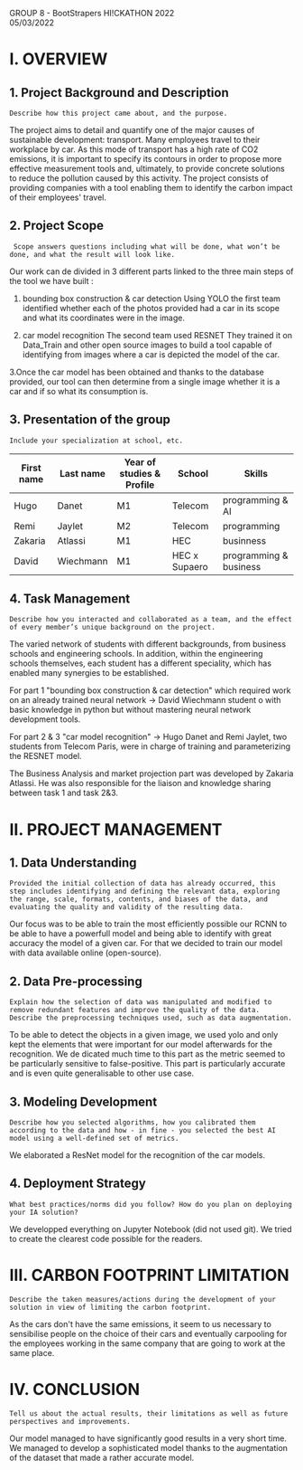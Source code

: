 GROUP 8 - BootStrapers
HI!CKATHON 2022  
05/03/2022  

# I.	OVERVIEW

## 1.	Project Background and Description
 	Describe how this project came about, and the purpose.
    
The project aims to detail and quantify one of the major causes of sustainable development: transport. Many employees travel to their workplace by car. As this mode of transport has a high rate of CO2 emissions, it is important to specify its contours in order to propose more effective measurement tools and, ultimately, to provide concrete solutions to reduce the pollution caused by this activity. The project consists of providing companies with a tool enabling them to identify the carbon impact of their employees' travel. 


## 2.	Project Scope
 	 Scope answers questions including what will be done, what won’t be done, and what the result will look like.

Our work can de divided in 3 different parts linked to the three main steps of the tool we have built :

1. bounding box construction & car detection
Using YOLO  the first team identified whether each of the photos provided had a car in its scope and what its coordinates were in the image.

2. car model recognition
The second team used RESNET They trained it on Data_Train and other open source images to build a tool capable of identifying from images where a car is depicted the model of the car.

3.Once the car model has been obtained and thanks to the database provided, our tool can then determine from a single image whether it is a car and if so what its consumption is.



## 3.	Presentation of the group
 	Include your specialization at school, etc.

| First name | Last name | Year of studies & Profile | School        | Skills                 |
| ---------- | --------- | ------------------------- | ------        | ------                 |
| Hugo       | Danet     | M1                        | Telecom       | programming & AI       |
| Remi       | Jaylet    | M2                        | Telecom       | programming            |
| Zakaria    | Atlassi   | M1                        | HEC           | businness              |
| David      | Wiechmann | M1                        | HEC x Supaero | programming & business |


## 4.	Task Management
 	Describe how you interacted and collaborated as a team, and the effect of every member’s unique background on the project.
    
The varied network of students with different backgrounds, from business schools and engineering schools. In addition, within the engineering schools themselves, each student has a different speciality, which has enabled many synergies to be established.

For part 1 "bounding box construction & car detection" which required work on an already trained neural network -> David Wiechmann student o with basic knowledge in python but without mastering neural network development tools.

For part 2 & 3 "car model recognition" -> Hugo Danet and Remi Jaylet, two students from Telecom Paris, were in charge of training and parameterizing the RESNET model.

The Business Analysis and market projection part was developed by Zakaria Atlassi. He was also responsible for the liaison and knowledge sharing between task 1 and task 2&3.



# II.	PROJECT MANAGEMENT

## 1.	Data Understanding
 	Provided the initial collection of data has already occurred, this step includes identifying and defining the relevant data, exploring the range, scale, formats, contents, and biases of the data, and evaluating the quality and validity of the resulting data.
    
Our focus was to be able to train the most efficiently possible our RCNN to be able to have a powerfull model and being able to identify with great accuracy the model of a given car. For that we decided to train our model with data available online (open-source).

## 2.	Data Pre-processing
 	Explain how the selection of data was manipulated and modified to remove redundant features and improve the quality of the data. Describe the preprocessing techniques used, such as data augmentation.
    
To be able to detect the objects in a given image, we used yolo and only kept the elements that were important for our model afterwards for the recognition. We de dicated much time to this part as the metric seemed to be particularly sensitive to false-positive. This part is particularly accurate and is even quite generalisable to other use case. 

## 3.	Modeling Development
 	Describe how you selected algorithms, how you calibrated them according to the data and how - in fine - you selected the best AI model using a well-defined set of metrics.
    
We elaborated a ResNet model for the recognition of the car models. 

## 4.	 Deployment Strategy
 	What best practices/norms did you follow? How do you plan on deploying your IA solution?
    
We developped everything on Jupyter Notebook (did not used git). 
We tried to create the clearest code possible for the readers.

# III.	CARBON FOOTPRINT LIMITATION
 	Describe the taken measures/actions during the development of your solution in view of limiting the carbon footprint.
As the cars don't have the same emissions, it seem to us necessary to sensibilise people on the choice of their cars and eventually carpooling for the employees working in the same company that are going to work at the same place.

# IV.	CONCLUSION
 	Tell us about the actual results, their limitations as well as future perspectives and improvements.
Our model managed to have significantly good results in a very short time.
We managed to develop a sophisticated model thanks to the augmentation of the dataset that made a rather accurate model.
